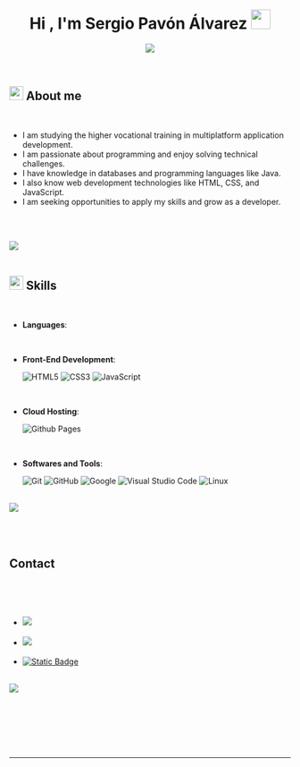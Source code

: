 <h1 align="center"><b>Hi , I'm Sergio Pavón Álvarez </b><img src="https://media.giphy.com/media/hvRJCLFzcasrR4ia7z/giphy.gif" width="35"></h1>

<p align="center">
 <a href="https://github.com/DenverCoder1/readme-typing-svg"><img src="https://media.giphy.com/media/26tn33aiTi1jkl6H6/giphy.gif"></a>
</p>






<br>



	

## <img src="https://media.giphy.com/media/LOnt6uqjD9OexmQJRB/giphy.gif" width ="25"><b> About me</b>


<br>

- I am studying the higher vocational training in multiplatform application development.
- I am passionate about programming and enjoy solving technical challenges.
- I have knowledge in databases and programming languages like Java.
- I also know web development technologies like HTML, CSS, and JavaScript.
- I am seeking opportunities to apply my skills and grow as a developer.

<br><br>

<img src="https://user-images.githubusercontent.com/73097560/115834477-dbab4500-a447-11eb-908a-139a6edaec5c.gif"><br><br>

## <img src="https://media2.giphy.com/media/QssGEmpkyEOhBCb7e1/giphy.gif?cid=ecf05e47a0n3gi1bfqntqmob8g9aid1oyj2wr3ds3mg700bl&rid=giphy.gif" width ="25"><b> Skills</b>
<br>

<p align="center">

- **Languages**:
    


<br>   
    
- **Front-End Development**:

   ![HTML5](https://img.shields.io/badge/HTML5%20-%23E34F26.svg?style=for-the-badge&logo=html5&logoColor=white)
   ![CSS3](https://img.shields.io/badge/CSS%20-%231572B6.svg?style=for-the-badge&logo=css3&logoColor=white)
   ![JavaScript](https://img.shields.io/badge/JavaScript%20-%23F7DF1E.svg?style=for-the-badge&logo=javascript&logoColor=black)

<br>

- **Cloud Hosting**:

    ![Github Pages](https://img.shields.io/badge/GitHub%20Pages-%23327FC7.svg?style=for-the-badge&logo=github&logoColor=white)
    
<br>

- **Softwares and Tools**:

    ![Git](https://img.shields.io/badge/git-%23F05033.svg?style=for-the-badge&logo=git&logoColor=white)
    ![GitHub](https://img.shields.io/badge/github-%23121011.svg?style=for-the-badge&logo=github&logoColor=white)
    ![Google](https://img.shields.io/badge/google-%234285F4.svg?style=for-the-badge&logo=google&logoColor=white)
    ![Visual Studio Code](https://img.shields.io/badge/Visual%20Studio%20Code-0078d7.svg?style=for-the-badge&logo=visual-studio-code&logoColor=white)
    ![Linux](https://img.shields.io/badge/Linux-FCC624?style=for-the-badge&logo=linux&logoColor=black) 


<br>

<img src="https://user-images.githubusercontent.com/73097560/115834477-dbab4500-a447-11eb-908a-139a6edaec5c.gif">



<div align="center">



</div>

<br>
<br>
<br>

Contact
-----

<br>
<br>


<br>
<div align='left'>

<ul>

<li>

<a href="https://www.linkedin.com/in/sergio-pavon-alvarez-297bb282/" target="_blank">
<img src="https://img.shields.io/badge/Sergio%20Pav%C3%B3n%20%C3%81lvarez-blue?logo=linkedin&logoColor=blue&label=Linkedin&labelColor=white&link=https%3A%2F%2Fwww.linkedin.com%2Fin%2Fsergio-pavon-alvarez-297bb282%2F"/>


    

</a>
</li>

<br>

<li>



<a href="https://twitter.com/DexerOh" target="_blank">
<img src="https://img.shields.io/badge/Sergio%20Pav%C3%B3n%20%C3%81lvarez-blue?logo=Twitter&logoColor=blue&label=Twitter&labelColor=white&link=https%3A%2F%2Ftwitter.com%2Fhome"/>
</a>
</li>

<br>

<li>
<a href="mailto:sergiopavonalvarez@gmail.com" target="_blank">


 <img alt="Static Badge" src="https://img.shields.io/badge/Sergio_Pav%C3%B3n_%C3%81lvarez-you_like?logo=gmail&label=GMAIL&labelColor=orange&color=orange">

</a>
</li>
	
</ul>
</div>

<br>
<img src="https://user-images.githubusercontent.com/73097560/115834477-dbab4500-a447-11eb-908a-139a6edaec5c.gif">
<br>
<br>
<br>

<div align='center'>



</div>
<br>
<br>
<br>
<br>

---

<br>
